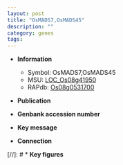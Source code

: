 ```yaml
---
layout: post
title: "OsMADS7,OsMADS45"
description: ""
category: genes
tags: 
---
```


* **Information**  
    + Symbol: OsMADS7,OsMADS45  
    + MSU: [LOC_Os08g41950](http://rice.uga.edu/cgi-bin/ORF_infopage.cgi?orf=LOC_Os08g41950)  
    + RAPdb: [Os08g0531700](http://rapdb.dna.affrc.go.jp/viewer/gbrowse_details/irgsp1?name=Os08g0531700)  

* **Publication**  

* **Genbank accession number**  

* **Key message**  

* **Connection**  

[//]: # * **Key figures**  


